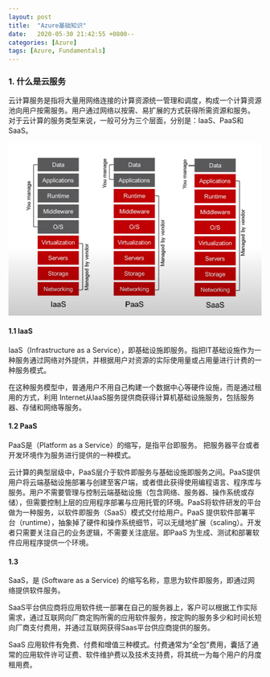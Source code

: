 ```yaml
---
layout: post
title:  "Azure基础知识"
date:   2020-05-30 21:42:55 +0800--
categories: [Azure]
tags: [Azure, Fundamentals]  
---
```


### 1. 什么是云服务
云计算服务是指将大量用网络连接的计算资源统一管理和调度，构成一个计算资源池向用户按需服务。用户通过网络以按需、易扩展的方式获得所需资源和服务。
对于云计算的服务类型来说，一般可分为三个层面，分别是：IaaS、PaaS和SaaS。

![Cloud Computing IaaS PaaS SaaS](/assets/imgs/cloudcomputingiaaspaassaas.png)

#### 1.1 IaaS
IaaS（Infrastructure as a Service），即基础设施即服务。指把IT基础设施作为一种服务通过网络对外提供，并根据用户对资源的实际使用量或占用量进行计费的一种服务模式。

在这种服务模型中，普通用户不用自己构建一个数据中心等硬件设施，而是通过租用的方式，利用 Internet从IaaS服务提供商获得计算机基础设施服务，包括服务器、存储和网络等服务。

#### 1.2 PaaS
PaaS是（Platform as a Service）的缩写，是指平台即服务。 把服务器平台或者开发环境作为服务进行提供的一种模式。

云计算的典型层级中，PaaS层介于软件即服务与基础设施即服务之间。PaaS提供用户将云端基础设施部署与创建至客户端，或者借此获得使用编程语言、程序库与服务。用户不需要管理与控制云端基础设施（包含网络、服务器、操作系统或存储），但需要控制上层的应用程序部署与应用托管的环境。PaaS将软件研发的平台做为一种服务，以软件即服务（SaaS）模式交付给用户。PaaS 提供软件部署平台（runtime），抽象掉了硬件和操作系统细节，可以无缝地扩展（scaling）。开发者只需要关注自己的业务逻辑，不需要关注底层。即PaaS 为生成、测试和部署软件应用程序提供一个环境。

#### 1.3 
SaaS，是 (Software as a Service) 的缩写名称，意思为软件即服务，即通过网络提供软件服务。

SaaS平台供应商将应用软件统一部署在自己的服务器上，客户可以根据工作实际需求，通过互联网向厂商定购所需的应用软件服务，按定购的服务多少和时间长短向厂商支付费用，并通过互联网获得Saas平台供应商提供的服务。 

SaaS 应用软件有免费、付费和增值三种模式。付费通常为“全包”费用，囊括了通常的应用软件许可证费、软件维护费以及技术支持费，将其统一为每个用户的月度租用费。 
